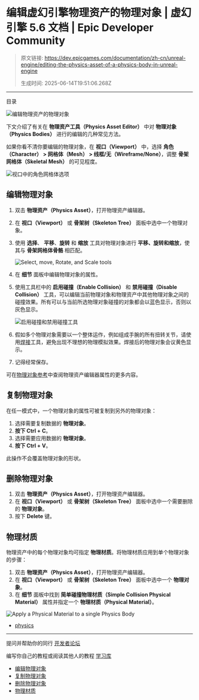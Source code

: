 # 编辑虚幻引擎物理资产的物理对象 | 虚幻引擎 5.6 文档 | Epic Developer Community

> 原文链接: https://dev.epicgames.com/documentation/zh-cn/unreal-engine/editing-the-physics-asset-of-a-physics-body-in-unreal-engine
> 
> 生成时间: 2025-06-14T19:51:06.268Z

---

目录

![编辑物理资产的物理对象](https://dev.epicgames.com/community/api/documentation/image/84a03729-c130-476e-bbae-e9d56454d889?resizing_type=fill&width=1920&height=335)

下文介绍了有关在 **物理资产工具（Physics Asset Editor）** 中对 **物理对象（Physics Bodies）** 进行的编辑的几种常见方法。

如果你看不清你要编辑的物理对象，在 **视口（Viewport）** 中，选择 **角色（Character） > 网格体（Mesh） > 线框/无（Wireframe/None）**，调整 **骨架网格体（Skeletal Mesh）** 的可见程度。

![视口中的角色网格体选项](https://d1iv7db44yhgxn.cloudfront.net/documentation/images/c790d24f-5347-4f0e-afb2-2da9bbd9bdbc/mesh-none.png)

## 编辑物理对象

1.  双击 **物理资产（Physics Asset）**，打开物理资产编辑器。
2.  在 **视口（Viewport）** 或 **骨架树（Skeleton Tree）** 面板中选中一个物理对象。
3.  使用 **选择**、 **平移**、**旋转** 和 **缩放** 工具对物理对象进行 **平移、旋转和缩放**，使其与 **骨架网格体骨骼** 相匹配。
    
    ![Select, move, Rotate, and Scale tools](https://d1iv7db44yhgxn.cloudfront.net/documentation/images/6dc50b9c-e860-4b0d-b1cd-a085c07b1708/move-rotate-scale.png)
4.  在 **细节** 面板中编辑物理对象的属性。
5.  使用工具栏中的 **启用碰撞（Enable Collision）** 和 **禁用碰撞（Disable Collision）** 工具，可以编辑当前物理对象和物理资产中其他物理对象之间的碰撞效果。所有可以与当前所选物理对象碰撞的对象都会以蓝色显示，否则以灰色显示。
    
    ![启用碰撞和禁用碰撞工具](https://d1iv7db44yhgxn.cloudfront.net/documentation/images/2563f400-58ac-4807-8419-01bc66f88f38/enable-disable-collision.png)
6.  假如多个物理对象需要以一个整体运作，例如组成手腕的所有扭转关节，请使用[焊接](/documentation/zh-cn/unreal-engine/welding-physics-bodies-in-unreal-engine-by-using-the-physics-asset-editor)工具，避免出现不理想的物理模拟效果。焊接后的物理对象会议黄色显示。
7.  记得经常保存。

可在[物理对象参考](/documentation/zh-cn/unreal-engine/physics-bodies-reference-for-unreal-engine)中查阅物理资产编辑器属性的更多内容。

## 复制物理对象

在任一模式中，一个物理对象的属性可被复制到另外的物理对象：

1.  选择需要复制数据的 **物理对象**。
2.  **按下 Ctrl + C**。
3.  选择需要应用数据的 **物理对象**。
4.  **按下 Ctrl + V**。

此操作不会覆盖物理对象的形状。

## 删除物理对象

1.  双击 **物理资产（Physics Asset）**，打开物理资产编辑器。
2.  在 **视口（Viewport）** 或 **骨架树（Skeleton Tree）** 面板中选中一个需要删除的 **物理对象**。
3.  按下 **Delete** 键。

## 物理材质

物理资产中的每个物理对象均可指定 **物理材质**。将物理材质应用到单个物理对象的步骤：

1.  双击 **物理资产（Physics Asset）**，打开物理资产编辑器。
2.  在 **视口（Viewport）** 或 **骨架树（Skeleton Tree）** 面板中选中一个 **物理对象**。
3.  在 **细节** 面板中找到 **简单碰撞物理材质（Simple Collision Physical Material）** 属性并指定一个 **物理材质（Physical Material）**。

![Apply a Physical Material to a single Physics Body](https://d1iv7db44yhgxn.cloudfront.net/documentation/images/dbc75d6d-6812-4d50-8d0e-13fdce6f7f7a/physical-materials-physics-asset-04.png)

-   [physics](https://dev.epicgames.com/community/search?query=physics)

* * *

提问并帮助你的同行 [开发者论坛](https://forums.unrealengine.com/categories?tag=unreal-engine)

编写你自己的教程或阅读其他人的教程 [学习库](https://dev.epicgames.com/community/unreal-engine/learning)

-   [编辑物理对象](/documentation/zh-cn/unreal-engine/editing-the-physics-asset-of-a-physics-body-in-unreal-engine#%E7%BC%96%E8%BE%91%E7%89%A9%E7%90%86%E5%AF%B9%E8%B1%A1)
-   [复制物理对象](/documentation/zh-cn/unreal-engine/editing-the-physics-asset-of-a-physics-body-in-unreal-engine#%E5%A4%8D%E5%88%B6%E7%89%A9%E7%90%86%E5%AF%B9%E8%B1%A1)
-   [删除物理对象](/documentation/zh-cn/unreal-engine/editing-the-physics-asset-of-a-physics-body-in-unreal-engine#%E5%88%A0%E9%99%A4%E7%89%A9%E7%90%86%E5%AF%B9%E8%B1%A1)
-   [物理材质](/documentation/zh-cn/unreal-engine/editing-the-physics-asset-of-a-physics-body-in-unreal-engine#%E7%89%A9%E7%90%86%E6%9D%90%E8%B4%A8)